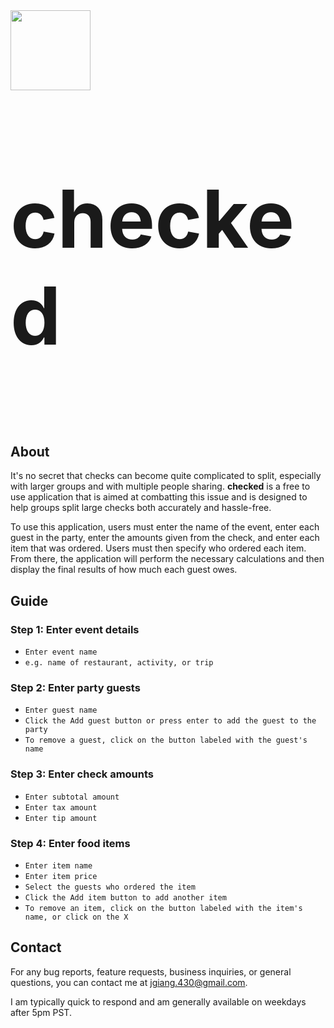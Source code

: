 <img src="/assets/images/favicon.ico" width="128" height="128" />
<p style="font-size: 8rem; font-weight: bold;">checked</p>

## About

It's no secret that checks can become quite complicated to split, especially with larger groups and with multiple people sharing. <b>checked</b> is a free to use application that is aimed at combatting this issue and is designed to help groups split large checks both accurately and hassle-free.

To use this application, users must enter the name of the event, enter each guest in the party, enter the amounts given from the check, and enter each item that was ordered. Users must then specify who ordered each item. From there, the application will perform the necessary calculations and then
display the final results of how much each guest owes.

## Guide

### Step 1: Enter event details

- `Enter event name`
- `e.g. name of restaurant, activity, or trip`

### Step 2: Enter party guests

- `Enter guest name`
- `Click the Add guest button or press enter to add the guest to the party`
- `To remove a guest, click on the button labeled with the guest's name`

### Step 3: Enter check amounts

- `Enter subtotal amount`
- `Enter tax amount`
- `Enter tip amount`

### Step 4: Enter food items

- `Enter item name`
- `Enter item price`
- `Select the guests who ordered the item`
- `Click the Add item button to add another item`
- `To remove an item, click on the button labeled with the item's name, or click on the X`

## Contact

For any bug reports, feature requests, business inquiries, or general questions, you can contact me at
[jgiang.430@gmail.com](mailto:jgiang.430@gmail.com).

I am typically quick to respond and am generally available on weekdays after 5pm PST.
